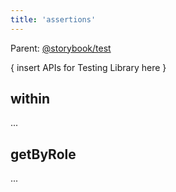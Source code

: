 ```yaml
---
title: 'assertions'
---
```


Parent: [@storybook/test](./storybook-test.md)

{ insert APIs for Testing Library here }

## within

...

## getByRole

...
